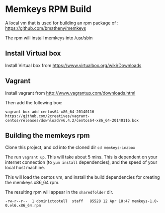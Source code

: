 # Memkeys RPM Build

A local vm that is used for building an rpm package of : https://github.com/bmatheny/memkeys

The rpm will install memkeys into /usr/sbin

## Install Virtual box

Install Virtual box from https://www.virtualbox.org/wiki/Downloads
    
## Vagrant

Install vagrant from http://www.vagrantup.com/downloads.html

Then add the following box:

    vagrant box add centos64-x86_64-20140116 https://github.com/2creatives/vagrant-centos/releases/download/v6.4.2/centos64-x86_64-20140116.box

## Building the memkeys rpm

Clone this project, and cd into the cloned dir `cd memkeys-inabox`

The run `vagrant up`.  This will take about 5 mins.  This is dependent on your internet connection 
(to `yum install` dependencies), and the speed of your local host machine. 

This will load the centos vm, and install the build dependencies for creating the memkeys x86_64 rpm.

The resulting rpm will appear in the `sharedfolder` dir.

    -rw-r--r--  1 dominictootell  staff   85528 12 Apr 18:47 memkeys-1.0-0.el6.x86_64.rpm
